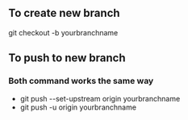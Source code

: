 ## To create new branch
git checkout -b yourbranchname

## To push to new branch 
### Both command works the same way
- git push --set-upstream origin yourbranchname
- git push -u origin yourbranchname



